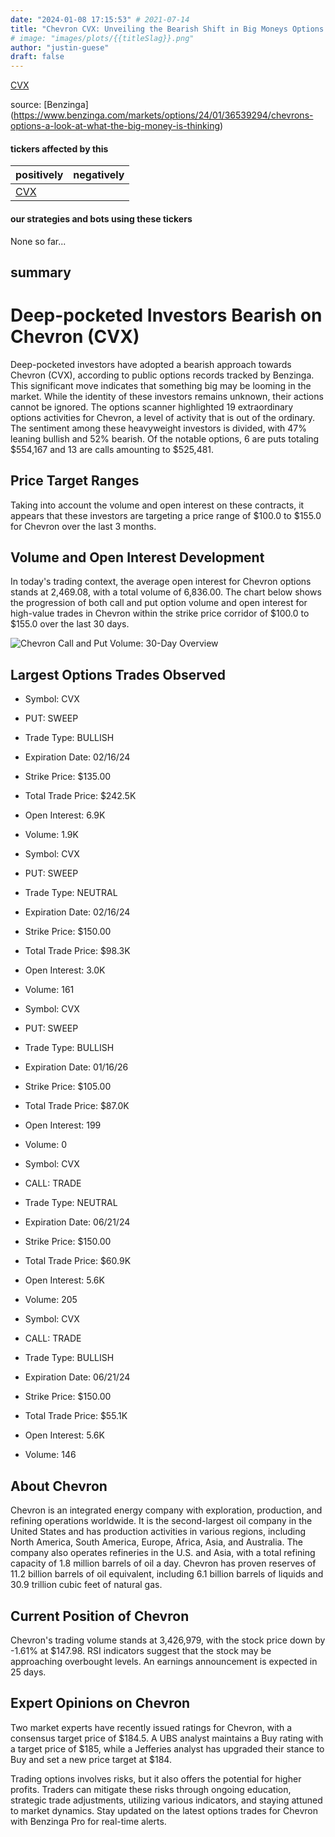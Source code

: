 ```yaml
---
date: "2024-01-08 17:15:53" # 2021-07-14
title: "Chevron CVX: Unveiling the Bearish Shift in Big Moneys Options Play"
# image: "images/plots/{{titleSlag}}.png"
author: "justin-guese"
draft: false
---
```

<a href='https://finance.yahoo.com/quote/CVX' target='_blank'>CVX</a> 

source: [Benzinga](<a href='https://www.benzinga.com/markets/options/24/01/36539294/chevrons-options-a-look-at-what-the-big-money-is-thinking' target='_blank'>https://www.benzinga.com/markets/options/24/01/36539294/chevrons-options-a-look-at-what-the-big-money-is-thinking</a>)

#### tickers affected by this

| positively | negatively |
|------------|------------
| <a href='https://finance.yahoo.com/quote/CVX' target='_blank'>CVX</a> |  |

#### our strategies and bots using these tickers

None so far...

## summary

# Deep-pocketed Investors Bearish on Chevron (CVX)

Deep-pocketed investors have adopted a bearish approach towards Chevron (CVX), according to public options records tracked by Benzinga. This significant move indicates that something big may be looming in the market. While the identity of these investors remains unknown, their actions cannot be ignored. The options scanner highlighted 19 extraordinary options activities for Chevron, a level of activity that is out of the ordinary. The sentiment among these heavyweight investors is divided, with 47% leaning bullish and 52% bearish. Of the notable options, 6 are puts totaling $554,167 and 13 are calls amounting to $525,481. 

## Price Target Ranges

Taking into account the volume and open interest on these contracts, it appears that these investors are targeting a price range of $100.0 to $155.0 for Chevron over the last 3 months. 

## Volume and Open Interest Development

In today's trading context, the average open interest for Chevron options stands at 2,469.08, with a total volume of 6,836.00. The chart below shows the progression of both call and put option volume and open interest for high-value trades in Chevron within the strike price corridor of $100.0 to $155.0 over the last 30 days.

![Chevron Call and Put Volume: 30-Day Overview](https://www.example.com/image.jpg)

## Largest Options Trades Observed

- Symbol: CVX
- PUT: SWEEP
- Trade Type: BULLISH
- Expiration Date: 02/16/24
- Strike Price: $135.00
- Total Trade Price: $242.5K
- Open Interest: 6.9K
- Volume: 1.9K

- Symbol: CVX
- PUT: SWEEP
- Trade Type: NEUTRAL
- Expiration Date: 02/16/24
- Strike Price: $150.00
- Total Trade Price: $98.3K
- Open Interest: 3.0K
- Volume: 161

- Symbol: CVX
- PUT: SWEEP
- Trade Type: BULLISH
- Expiration Date: 01/16/26
- Strike Price: $105.00
- Total Trade Price: $87.0K
- Open Interest: 199
- Volume: 0

- Symbol: CVX
- CALL: TRADE
- Trade Type: NEUTRAL
- Expiration Date: 06/21/24
- Strike Price: $150.00
- Total Trade Price: $60.9K
- Open Interest: 5.6K
- Volume: 205

- Symbol: CVX
- CALL: TRADE
- Trade Type: BULLISH
- Expiration Date: 06/21/24
- Strike Price: $150.00
- Total Trade Price: $55.1K
- Open Interest: 5.6K
- Volume: 146

## About Chevron

Chevron is an integrated energy company with exploration, production, and refining operations worldwide. It is the second-largest oil company in the United States and has production activities in various regions, including North America, South America, Europe, Africa, Asia, and Australia. The company also operates refineries in the U.S. and Asia, with a total refining capacity of 1.8 million barrels of oil a day. Chevron has proven reserves of 11.2 billion barrels of oil equivalent, including 6.1 billion barrels of liquids and 30.9 trillion cubic feet of natural gas.

## Current Position of Chevron

Chevron's trading volume stands at 3,426,979, with the stock price down by -1.61% at $147.98. RSI indicators suggest that the stock may be approaching overbought levels. An earnings announcement is expected in 25 days.

## Expert Opinions on Chevron

Two market experts have recently issued ratings for Chevron, with a consensus target price of $184.5. A UBS analyst maintains a Buy rating with a target price of $185, while a Jefferies analyst has upgraded their stance to Buy and set a new price target at $184.

Trading options involves risks, but it also offers the potential for higher profits. Traders can mitigate these risks through ongoing education, strategic trade adjustments, utilizing various indicators, and staying attuned to market dynamics. Stay updated on the latest options trades for Chevron with Benzinga Pro for real-time alerts.